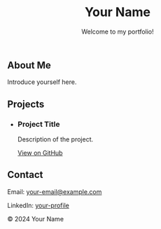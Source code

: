 <!DOCTYPE html>
<html lang="en">
<head>
    <meta charset="UTF-8">
    <meta name="viewport" content="width=device-width, initial-scale=1.0">
    <title>My Portfolio</title>
    <link rel="stylesheet" href="styles.css">
</head>
<body>
    <header>
        <h1>Your Name</h1>
        <p>Welcome to my portfolio!</p>
    </header>
    <section id="about">
        <h2>About Me</h2>
        <p>Introduce yourself here.</p>
    </section>
    <section id="projects">
        <h2>Projects</h2>
        <ul>
            <li>
                <h3>Project Title</h3>
                <p>Description of the project.</p>
                <a href="https://github.com/your-username/project-repo">View on GitHub</a>
            </li>
            <!-- Add more projects as needed -->
        </ul>
    </section>
    <section id="contact">
        <h2>Contact</h2>
        <p>Email: <a href="mailto:your-email@example.com">your-email@example.com</a></p>
        <p>LinkedIn: <a href="https://www.linkedin.com/in/your-profile/">your-profile</a></p>
    </section>
    <footer>
        <p>&copy; 2024 Your Name</p>
    </footer>
</body>
</html>
